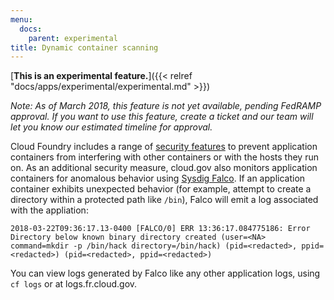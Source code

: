 ```yaml
---
menu:
  docs:
    parent: experimental
title: Dynamic container scanning
---
```


[**This is an experimental feature.**]({{< relref "docs/apps/experimental/experimental.md" >}})

_Note: As of March 2018, this feature is not yet available, pending FedRAMP approval. If you want to use this feature, create a ticket and our team will let you know our estimated timeline for approval._

Cloud Foundry includes a range of [security features](https://docs.cloudfoundry.org/concepts/container-security.html) to prevent application containers from interfering with other containers or with the hosts they run on. As an additional security measure, cloud.gov also monitors application containers for anomalous behavior using [Sysdig Falco](https://sysdig.com/opensource/falco/). If an application container exhibits unexpected behavior (for example, attempt to create a directory within a protected path like `/bin`), Falco will emit a log associated with the appliation:

```
2018-03-22T09:36:17.13-0400 [FALCO/0] ERR 13:36:17.084775186: Error Directory below known binary directory created (user=<NA> command=mkdir -p /bin/hack directory=/bin/hack) (pid=<redacted>, ppid=<redacted>) (pid=<redacted>, ppid=<redacted>)
```

You can view logs generated by Falco like any other application logs, using `cf logs` or at logs.fr.cloud.gov.
